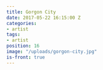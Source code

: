 ```yaml
---
title: Gorgon City
date: 2017-05-22 16:15:00 Z
categories:
- artist
tags:
- artist
position: 16
image: "/uploads/gorgon-city.jpg"
is-front: true
---
```


